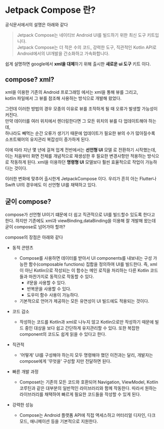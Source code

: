 # Jetpack Compose 란?
공식문서에서의 설명은 아래와 같다
>Jetpack Compose는 네이티브 Android UI를 빌드하기 위한 최신 도구 키트입니다.<br>
Jetpack Compose는 더 적은 수의 코드, 강력한 도구, 직관적인 Kotlin API로 Android에서의 UI개발을 간소화하고 가속화합니다.
>
쉽게 설명하면 google에서 **xml을 대체**하기 위해 출시한 **새로운 ui 도구** 키트 이다.

## compose? xml?
xml을 이용한 기존의 Android 프로그래밍 에서는 xml을 통해 뷰를 그리고,<br>
kotlin 파일에서 그 뷰를 참조해 사용하는 방식으로 개발해 왔었다.

그런데 이러한 방법의 경우 모종의 이유로 뷰를 조작하게 될 때 오류가 발생할 가능성이 커진다.<br>
만약 데이터를 여러 위치에서 렌더링한다면 그 모든 위치의 뷰를 다 업데이트해야 하는데, <br>
하나라도 빼먹는 순간 오류가 생기기 때문에 업데이트가 필요한 뷰의 수가 많아질수록 소프트웨어의 유지관리 복잡성이 증가하게 된다.

이에 따라 지난 몇 년에 걸쳐 업계 전반에서는 **선언형 UI** 모델 로 전환하기 시작했는데, 이는 처음부터 화면 전체를 개념적으로 재생성한 후 필요한 변경사항만 적용하는 방식으로 작동하게 된다.
xml을 이용하던 **명령형 UI** 모델보다 훨씬 효율적으로 작업이 가능하다는 것이다.

이러한 변화에 맞추어 출시한게 JetpackCompose 이다.
우리가 흔히 아는 Flutter나 Swift UI의 경우에도 이 선언형 UI를 채택하고 있다.

## 굳이 compose?
compose가 선언형 UI이기 떄문에 더 쉽고 직관적으로 UI를 빌드할수 있도록 한다고 한다.
하지만 기존에도 xml과 viewBinding,dataBinding을 이용해 잘 개발해 왔는데 굳이 compose로 넘어가야 할까?

compose의 장점은 아래와 같다
- 동적 콘텐츠
  - Compose를 사용하면 데이터를 받아서 UI components를 내보내는 구성 가능한 함수(composable functions) 집합을 정의하여 UI를 빌드한다. 즉, xml이 아닌 Kotlin으로 작성되는 이 함수는 메인 로직을 처리하는 다른 Kotlin 코드들과 마찬가지로 동적으로 작동할 수 있다.
    - if문을 사용할 수 있다.
    - 반복문을 사용할 수 있다.
    - 도우미 함수 사용이 가능하다.
  - 기본적으로 언어가 제공하는 모든 유연성이 UI 빌드에도 적용되는 것이다.

- 코드 감소
  - 작성하는 코드를 Kotlin과 xml로 나누지 않고 Kotlin으로만 작성하기 때문에 빌드 중인 대상을 보다 쉽고 간단하게 유지관리할 수 있다.
    또한 복잡한 component의 코드도 쉽게 읽을 수 있다고 한다.
- 직관적
  - '어떻게' UI를 구성해야 하는지 모두 명령해야 했던 이전과는 달리, 개발자는 compose에게 '무엇을' 구성할 지만 전달하면 된다.
- 빠른 개발 과정
  - Composet는 기존의 모든 코드와 호환되어 Navigation, ViewModel, Kotlin 코루틴과 같은 대부분의 일반적인 라이브러리와 함께 작동한다.
    따라서 원하는 라이브러리를 채택하여 빠르게 필요한 코드들을 작성할 수 있게 된다.
- 강력한 성능
  - Compose는 Android 플랫폼 API에 직접 액세스하고 머터리얼 디자인, 다크모드, 애니메이션 등을 기본적으로 지원한다.
    


